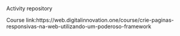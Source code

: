 <h1></h1>
<p>Activity repository</p>
<p>Course link:https://web.digitalinnovation.one/course/crie-paginas-responsivas-na-web-utilizando-um-poderoso-framework</p>
